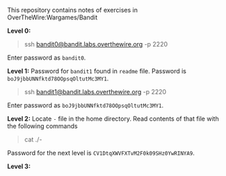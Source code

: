 This repository contains notes of exercises in OverTheWire:Wargames/Bandit

**Level 0:**

> ssh bandit0@bandit.labs.overthewire.org -p 2220

Enter password as `bandit0`.

**Level 1:**
Password for `bandit1` found in `readme` file. Password is `boJ9jbbUNNfktd78OOpsqOltutMc3MY1`.

> ssh bandit1@bandit.labs.overthewire.org -p 2220

Enter password as `boJ9jbbUNNfktd78OOpsqOltutMc3MY1`.

**Level 2:**
Locate `-` file in the home directory. Read contents of that file with the following commands
> cat ./-

Password for the next level is `CV1DtqXWVFXTvM2F0k09SHz0YwRINYA9`.

**Level 3:**





